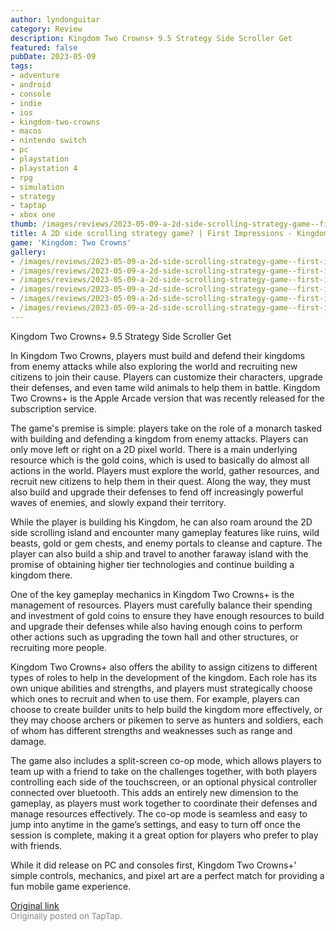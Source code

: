 ```yaml
---
author: lyndonguitar
category: Review
description: Kingdom Two Crowns+ 9.5 Strategy Side Scroller Get
featured: false
pubDate: 2023-05-09
tags:
- adventure
- android
- console
- indie
- ios
- kingdom-two-crowns
- macos
- nintendo switch
- pc
- playstation
- playstation 4
- rpg
- simulation
- strategy
- taptap
- xbox one
thumb: /images/reviews/2023-05-09-a-2d-side-scrolling-strategy-game--first-impressions---kingdom-two-crowns-0.avif
title: A 2D side scrolling strategy game? | First Impressions - Kingdom Two Crowns+
game: 'Kingdom: Two Crowns'
gallery:
- /images/reviews/2023-05-09-a-2d-side-scrolling-strategy-game--first-impressions---kingdom-two-crowns-0.avif
- /images/reviews/2023-05-09-a-2d-side-scrolling-strategy-game--first-impressions---kingdom-two-crowns-1.avif
- /images/reviews/2023-05-09-a-2d-side-scrolling-strategy-game--first-impressions---kingdom-two-crowns-2.avif
- /images/reviews/2023-05-09-a-2d-side-scrolling-strategy-game--first-impressions---kingdom-two-crowns-3.avif
- /images/reviews/2023-05-09-a-2d-side-scrolling-strategy-game--first-impressions---kingdom-two-crowns-4.avif
- /images/reviews/2023-05-09-a-2d-side-scrolling-strategy-game--first-impressions---kingdom-two-crowns-5.avif
---
```

Kingdom Two Crowns+
9.5
Strategy
Side Scroller
Get

In Kingdom Two Crowns, players must build and defend their kingdoms from enemy attacks while also exploring the world and recruiting new citizens to join their cause. Players can customize their characters, upgrade their defenses, and even tame wild animals to help them in battle. Kingdom Two Crowns+ is the Apple Arcade version that was recently released for the subscription service.

The game's premise is simple: players take on the role of a monarch tasked with building and defending a kingdom from enemy attacks. Players can only move left or right on a 2D pixel world. There is a main underlying resource which is the gold coins, which is used to basically do almost all actions in the world. Players must explore the world, gather resources, and recruit new citizens to help them in their quest. Along the way, they must also build and upgrade their defenses to fend off increasingly powerful waves of enemies, and slowly expand their territory.

While the player is building his Kingdom, he can also roam around the 2D side scrolling island and encounter many gameplay features like ruins, wild beasts, gold or gem chests, and enemy portals to cleanse and capture. The player can also build a ship and travel to another faraway island with the promise of obtaining higher tier technologies and continue building a kingdom there.

One of the key gameplay mechanics in Kingdom Two Crowns+ is the management of resources. Players must carefully balance their spending and investment of gold coins to ensure they have enough resources to build and upgrade their defenses while also having enough coins to perform other actions such as upgrading the town hall and other structures, or recruiting more people.

Kingdom Two Crowns+ also offers the ability to assign citizens to different types of roles to help in the development of the kingdom. Each role has its own unique abilities and strengths, and players must strategically choose which ones to recruit and when to use them. For example, players can choose to create builder units to help build the kingdom more effectively, or they may choose archers or pikemen to serve as hunters and soldiers, each of whom has different strengths and weaknesses such as range and damage.

The game also includes a split-screen co-op mode, which allows players to team up with a friend to take on the challenges together, with both players controlling each side of the touchscreen, or an optional physical controller connected over bluetooth. This adds an entirely new dimension to the gameplay, as players must work together to coordinate their defenses and manage resources effectively. The co-op mode is seamless and easy to jump into anytime in the game’s settings, and easy to turn off once the session is complete, making it a great option for players who prefer to play with friends.

While it did release on PC and consoles first, Kingdom Two Crowns+' simple controls, mechanics, and pixel art are a perfect match for providing a fun mobile game experience.

[Original link](https://www.taptap.io/post/5384953)<br><span style="font-size: 0.95em; color: #888;">Originally posted on TapTap.</span>